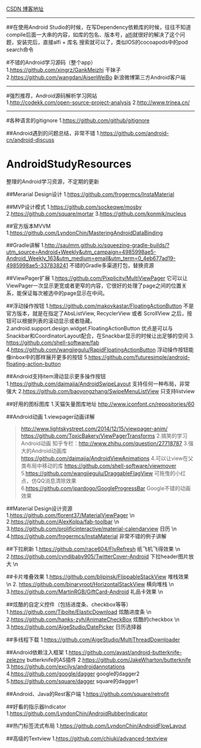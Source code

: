 [CSDN 博客地址](http://blog.csdn.net/hanhailong726188?viewmode=contents)

***

##在使用Android Studio的时候，在写Dependency依赖库的时候，往往不知道compile后面一大串的内容，如库的包名、版本号，[alfi](https://github.com/cesarferreira/alfi)就很好的解决了这个问题，安装完后，直接alfi + 库名 搜索就可以了，类似IOS的cocoapods中的pod search命令

#不错的Android学习源码（整个app）
1.https://github.com/xingrz/GankMeizhi  干妹子
2.https://github.com/wangdan/AisenWeiBo 新浪微博第三方Android客户端


***
#强烈推荐，Android源码解析学习网站  
1.http://codekk.com/open-source-project-analysis
2.http://www.trinea.cn/

***
#各种语言的gitignore
1.https://github.com/github/gitignore

##Android遇到的问题总结，非常不错
1.https://github.com/android-cn/android-discuss

# AndroidStudyResources
整理的Android学习资源，不定期的更新

##Merarial Design设计
1.https://github.com/frogermcs/InstaMaterial

##MVP设计模式
1.https://github.com/sockeqwe/mosby
2.https://github.com/square/mortar 
3.https://github.com/konmik/nucleus

##官方版本MVVM
1.https://github.com/LyndonChin/MasteringAndroidDataBinding

##Gradle讲解
1.http://saulmm.github.io/squeezing-gradle-builds/?utm_source=Android+Weekly&utm_campaign=4985998ae5-Android_Weekly_163&utm_medium=email&utm_term=0_4eb677ad19-4985998ae5-337838241 不错的Gradle多渠道打包，替换资源

##ViewPager扩展
1.https://github.com/Pixplicity/MultiViewPager 它可以让ViewPager一次显示更宽或者更窄的内容，它很好的处理了page之间的位置关系，能保证每次被选中的page显示在中间。

##浮动操作按钮
1.https://github.com/makovkastar/FloatingActionButton 不是官方版本，就是在指定了AbsListView, RecyclerView 或者 ScrollView 之后，按钮可以根据列表的滚动显示或者隐藏。
2.android.support.design.widget.FloatingActionButton      优点是可以与Snackbar和CoordinatorLayout配合，在Snackbar显示的时候让出足够的空间
3. https://github.com/shell-software/fab  
4.https://github.com/wangjiegulu/RapidFloatingActionButton  浮动操作按钮能像inbox中的那样展开更多的按钮
5.https://github.com/futuresimple/android-floating-action-button 


##Android支持item滑动显示更多操作按钮
1.https://github.com/daimajia/AndroidSwipeLayout 支持任何一种布局，非常强大
2.https://github.com/baoyongzhang/SwipeMenuListView 只支持listview

##好用的图标图库
1.天猫矢量图库地址 http://www.iconfont.cn/repositories/60


##Android动画
1.viewpager动画详解
  >http://www.lightskystreet.com/2014/12/15/viewpager-anim/
  >https://github.com/ToxicBakery/ViewPagerTransforms
2.搞笑的学习Android动画
  知乎专栏：http://www.zhihu.com/question/27718787
3.强大的Android动画库
https://github.com/daimajia/AndroidViewAnimations
4.可以让view在父类布局中移动的库
https://github.com/shell-software/viewmover
5.https://github.com/wangjiegulu/DraggableFlagView  可拖曳的小红点，仿QQ消息清除效果
6.https://github.com/jpardogo/GoogleProgressBar Google不错的动画效果
  

##Material Design设计资源
1.https://github.com/florent37/MaterialViewPager \n
2.https://github.com/AlexKolpa/fab-toolbar \n
3.https://github.com/prolificinteractive/material-calendarview 日历 \n
4.https://github.com/frogermcs/InstaMaterial 非常不错的例子讲解

##下拉刷新
1.https://github.com/race604/FlyRefresh 纸飞机飞得效果 \n
2.https://github.com/cyndibaby905/TwitterCover-Android  下拉header图片放大  \n

##卡片堆叠效果
1.https://github.com/blipinsk/FlippableStackView 堆栈效果  \n
2. https://github.com/binaryroot/HorizontalStackView 横向堆栈 \n
3.https://github.com/MartinRGB/GiftCard-Android 礼品卡效果  \n 

##炫酷的自定义控件（包括进度条、checkbox等等）
1.https://github.com/Tibolte/ElasticDownload  炫酷进度条 \n
2.https://github.com/hanks-zyh/AnimateCheckBox 炫酷的checkbox \n
3.https://github.com/AigeStudio/DatePicker 日历选择器

##多线程下载
1.https://github.com/AigeStudio/MultiThreadDownloader

##Android依赖注入框架
1.https://github.com/avast/android-butterknife-zelezny  butterknife的AS插件
2.https://github.com/JakeWharton/butterknife
3.https://github.com/excilys/androidannotations 
4.https://github.com/google/dagger      google的dagger2
5.https://github.com/square/dagger  square的dagger1

##Android、Java的Rest客户端
1.https://github.com/square/retrofit

##好看的指示器Indicator
1.https://github.com/LyndonChin/AndroidRubberIndicator

##热门标签流式布局
1.https://github.com/LyndonChin/AndroidFlowLayout

##高级的Textview
1.https://github.com/chiuki/advanced-textview




